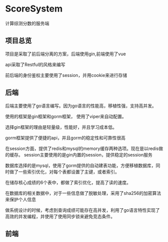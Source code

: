 # ScoreSystem
计算综测分数的服务端

## 项目总览

项目是采取了前后端分离的方案，后端使用gin,前端使用了vue

api采取了Restful的风格来编写

前后端的身份鉴权主要使用了session，并用cookie来进行存储

## 后端
 
后端主要使用了go语言编写。因为go语言的性能高，移植性强，支持高并发。

使用的框架是gin框架和gorm框架， 使用了viper来自动配置。

选择gin框架的理由是轻量级，性能好，并且学习成本低。

gorm框架提供了便捷的api，并且gorm的稳定性和可靠性很高

在session方面，提供了redis和mysql的memory缓存两种选项。现在是以redis做的缓存。
session主要使用的是gin内置的session，提供稳定的session服务

数据库选择的是mysql，使用了gorm提供的自动建表功能，方便移植数据库，同时做了一些索引优化，对每个表都设置了主键，或者索引。

在储存核心成绩的6个表中，都做了索引优化，提高了读的速度。

在数据库的相关数据中，对于一些信息做了脱敏处理，采用了sha256的加密算法来保护个人信息

做系统设计的时候，考虑到查询成绩可能存在高并发，利用了go语言特性实现了高效的并发编程，并使用了使用同步锁来避免竞态条件。

## 前端